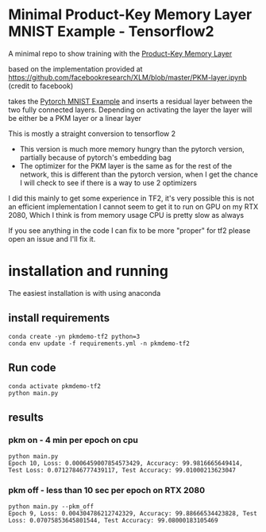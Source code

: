 # Minimal Product-Key Memory Layer MNIST Example - Tensorflow2

A minimal repo to show training with the [Product-Key Memory Layer](https://arxiv.org/abs/1907.05242)

based on the implementation provided at https://github.com/facebookresearch/XLM/blob/master/PKM-layer.ipynb (credit to facebook)

takes the [Pytorch MNIST Example](https://github.com/pytorch/examples/blob/master/mnist/main.py) and inserts a residual layer between the two fully connected layers.  Depending on activating the layer the layer will be either be a PKM layer or a linear layer

This is mostly a straight conversion to tensorflow 2
- This version is much more memory hungry than the pytorch version, partially because of pytorch's embedding bag
- The optimizer for the PKM layer is the same as for the rest of the network, this is different than the pytorch version,
when I get the chance I will check to see if there is a way to use 2 optimizers

I did this mainly to get some experience in TF2, it's very possible this is not an efficient implementation
I cannot seem to get it to run on GPU on my RTX 2080, Which I think is from memory usage
CPU is pretty slow as always

If you see anything in the code I can fix to be more "proper" for tf2 please open an issue and I'll fix it.


# installation and running

The easiest installation is with using anaconda

## install requirements
```
conda create -yn pkmdemo-tf2 python=3
conda env update -f requirements.yml -n pkmdemo-tf2
```

## Run code

```
conda activate pkmdemo-tf2
python main.py
```

## results


### pkm on - 4 min per epoch on cpu

```
python main.py
Epoch 10, Loss: 0.0006459007854573429, Accuracy: 99.9816665649414, Test Loss: 0.07127846777439117, Test Accuracy: 99.01000213623047
```

### pkm off - less than 10 sec per epoch on RTX 2080

```
python main.py --pkm_off
Epoch 9, Loss: 0.004304786212742329, Accuracy: 99.88666534423828, Test Loss: 0.07075853645801544, Test Accuracy: 99.08000183105469

```
